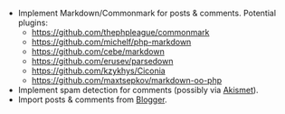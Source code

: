 - Implement Markdown/Commonmark for posts & comments.  Potential plugins:
	- https://github.com/thephpleague/commonmark
	- https://github.com/michelf/php-markdown
	- https://github.com/cebe/markdown
	- https://github.com/erusev/parsedown
	- https://github.com/kzykhys/Ciconia
	- https://github.com/maxtsepkov/markdown-oo-php
- Implement spam detection for comments (possibly via [Akismet](https://akismet.com/)).
- Import posts & comments from [Blogger](http://cafink.blogspot.com).
